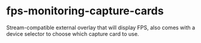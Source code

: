 # fps-monitoring-capture-cards
Stream-compatible external overlay that will display FPS, also comes with a device selector to choose which capture card to use.
